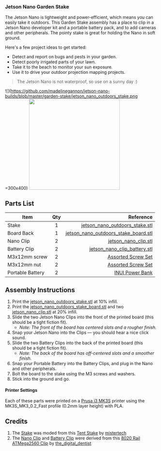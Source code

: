 ### Jetson Nano Garden Stake
The Jetson Nano is lightweight and power-efficient, which means you can easily take it outdoors. This Garden Stake assembly has a place to clip in a Jetson Nano developer kit and a portable battery pack, and to add cameras and other peripherals. The pointy stake is great for holding the Nano in soft ground.

Here's a few project ideas to get started:
- Detect and report on bugs and pests in your garden.
- Detect poorly irrigated parts of your lawn.
- Take it to the beach to monitor your sun exposure.
- Use it to drive your outdoor projection mapping projects.

> The Jetson Nano is not waterproof, so use on a sunny day :)

![](https://github.com/madelinegannon/jetson-nano-builds/blob/master/garden-stake/jetson_nano_outdoors_stake.png =300x400)
<img src="https://github.com/madelinegannon/jetson-nano-builds/blob/master/garden-stake/jetson_nano_outdoors_stake.png" width="300">

## Parts List

| Item        | Qty           | Reference  |
| ------------- |:-------------:| -----:|
| Stake      | 1 | [jetson_nano_outdoors_stake.stl](https://github.com/madelinegannon/jetson-nano-builds/blob/master/garden-stake/jetson_nano_outdoors_stake.stl) |
| Board Back | 1 | [jetson_nano_outdoors_stake_board.stl](https://github.com/madelinegannon/jetson-nano-builds/blob/master/garden-stake/jetson_nano_outdoors_stake_board.stl) |
| Nano Clip  | 2 | [jetson_nano_clip.stl](https://github.com/madelinegannon/jetson-nano-builds/blob/master/garden-stake/jetson_nano_clip.stl) |
| Battery Clip  | 2 | [jetson_nano_clip_battery.stl](https://github.com/madelinegannon/jetson-nano-builds/blob/master/garden-stake/jetson_nano_clip_battery.stl) |
| M3x12mm screw | 2 | [Assorted Screw Set](https://www.amazon.com/VIGRUE-1080pcs-Assortment-Kit-Wrenches/dp/B07FCDL2SY/) |
| M3x12mm nut | 2 | [Assorted Screw Set](https://www.amazon.com/VIGRUE-1080pcs-Assortment-Kit-Wrenches/dp/B07FCDL2SY/) |
| Portable Battery | 2 | [INUI Power Bank](https://www.amazon.com/INIU-Portable-External-Powerbank-Compatible/dp/B07H6LB4J4/) |



## Assembly Instructions

1. Print the [jetson_nano_outdoors_stake.stl](https://github.com/madelinegannon/jetson-nano-builds/blob/master/garden-stake/jetson_nano_outdoors_stake.stl) at 10% infill.
2. Print the [jetson_nano_outdoors_stake_board.stl](https://github.com/madelinegannon/jetson-nano-builds/blob/master/garden-stake/jetson_nano_outdoors_stake_board.stl) and two [jetson_nano_clip.stl](https://github.com/madelinegannon/jetson-nano-builds/blob/master/garden-stake/jetson_nano_clip.stl) at 20% infill.
3. Slide the two Jetson Nano Clips into the front of the printed board (this should be a tight fiction fit). 
    - _Note: The front of the board has centered slots and a rougher finish._
4. Snap your Jetson Nano into the Clips — you should hear a nice click sound.
5. Slide the two Battery Clips into the back of the printed board (this should be a tight fiction fit). 
    - _Note: The back of the board has off-centered slots and a smoother finish._
6. Snap your Portable Battery into the Battery Clips, and plug in the Nano and other peripherals.
7. Bolt the board to the stake using the M3 screws and washers.
8. Stick into the ground and go.

#### Printer Settings
Each of these parts were printed on a [Prusa i3 MK3S](https://www.prusa3d.com/original-prusa-i3-mk3/) printer using the MK3S_MK3_0.2_Fast profile (0.2mm layer height) with PLA. 

## Credits
1. The [Stake](https://github.com/madelinegannon/jetson-nano-builds/blob/master/garden-stake/jetson_nano_outdoors_stake_board.stl) was moded from this [Tent Stake](https://www.thingiverse.com/thing:2758339) by [mistertech](https://www.thingiverse.com/mistertech/about)
2. The [Nano Clip](https://github.com/madelinegannon/jetson-nano-builds/blob/master/garden-stake/jetson_nano_clip.stl) and [Battery Clip](https://github.com/madelinegannon/jetson-nano-builds/blob/master/garden-stake/jetson_nano_clip_battery.stl) were derived from this [8020 Rail ATMega2560 Clip](https://www.thingiverse.com/thing:155130) by [the_digital_dentist](https://www.thingiverse.com/the_digital_dentist/about)